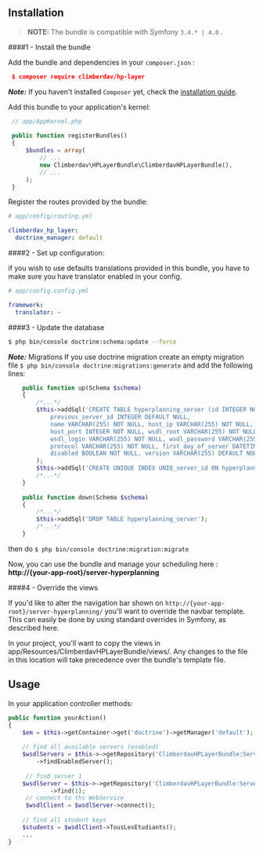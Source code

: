 Installation
---
> **NOTE:** The bundle is compatible with Symfony `3.4.* | 4.0` .

####1 - Install the bundle

Add the bundle and dependencies in your `composer.json` :
   ``` json
    $ composer require climberdav/hp-layer
   ```
***Note:*** If you haven't installed `Composer` yet, check the [installation guide](https://getcomposer.org/download/).

Add this bundle to your application's kernel:
   ``` php
    // app/AppKernel.php
    
    public function registerBundles()
    {
        $bundles = array(
            // ...
            new Climberdav\HPLayerBundle\ClimberdavHPLayerBundle(),
            // ...
        );
    }
   ```
Register the routes provided by the bundle:
````yaml
# app/config/routing.yml

climberdav_hp_layer:
  doctrine_manager: default
````

####2 - Set up configuration:

if you wish to use defaults translations provided in this bundle, you have to make sure you have translator enabled in your config.
````yaml
# app/config.config.yml

framework:
  translator: ~
````

####3 - Update the database
````bash
$ php bin/console doctrine:schema:update --force
````

***Note:*** Migrations
If you use doctrine migration create an empty migration file `$ php bin/console doctrine:migrations:generate` and add the following lines:

````php
    public function up(Schema $schema)
    {
        /*...*/
        $this->addSql('CREATE TABLE hyperplanning_server (id INTEGER NOT NULL,
            previous_server_id INTEGER DEFAULT NULL,
            name VARCHAR(255) NOT NULL, host_ip VARCHAR(255) NOT NULL,
            host_port INTEGER NOT NULL, wsdl_root VARCHAR(255) NOT NULL,
            wsdl_login VARCHAR(255) NOT NULL, wsdl_password VARCHAR(255) NOT NULL,
            protocol VARCHAR(255) NOT NULL, first_day_of_server DATETIME NOT NULL,
            disabled BOOLEAN NOT NULL, version VARCHAR(255) DEFAULT NULL, PRIMARY KEY(id))'
        );
        $this->addSql('CREATE UNIQUE INDEX UNIQ_server_id ON hyperplanning_server (previous_server_id)');
        /*...*/
    }
    
    public function down(Schema $schema)
    {
        /*...*/
        $this->addSql('DROP TABLE hyperplanning_server');
        /*...*/
    }
````
then do `$ php bin/console doctrine:migration:migrate`

Now, you can use the bundle and manage your scheduling here : **http://{your-app-root}/server-hyperplanning**

####4 - Override the views

If you'd like to alter the navigation bar shown on `http://{your-app-root}/server-hyperplanning/` you'll want to override the navbar template. This can easily be done by using standard overrides in Symfony, as described here.

In your project, you'll want to copy the views in app/Resources/ClimberdavHPLayerBundle/views/. Any changes to the file in this location will take precedence over the bundle's template file.
 
Usage
---

In your application controller methods:

``` php
public function yourAction()
{
    $em = $this->getContainer->get('doctrine')->getManager('default');
    
    // find all available servers (enabled)
    $wsdlServers = $this->->getRepository('ClimberdavHPLayerBundle:Server')
        ->findEnabledServer();
        
     // find server 1
    $wsdlServer = $this->->getRepository('ClimberdavHPLayerBundle:Server')
            ->find(1);
     // connect to ths WebService
     $wsdlClient = $wsdlServer->connect();
    
    // find all student keys
    $students = $wsdlClient->TousLesEtudiants();
    ...
}
```